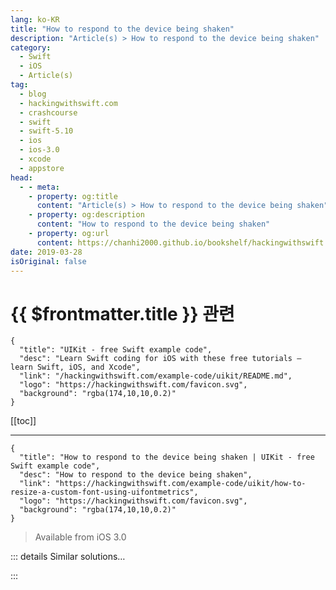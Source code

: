 ```yaml
---
lang: ko-KR
title: "How to respond to the device being shaken"
description: "Article(s) > How to respond to the device being shaken"
category:
  - Swift
  - iOS
  - Article(s)
tag: 
  - blog
  - hackingwithswift.com
  - crashcourse
  - swift
  - swift-5.10
  - ios
  - ios-3.0
  - xcode
  - appstore
head:
  - - meta:
    - property: og:title
      content: "Article(s) > How to respond to the device being shaken"
    - property: og:description
      content: "How to respond to the device being shaken"
    - property: og:url
      content: https://chanhi2000.github.io/bookshelf/hackingwithswift.com/example-code/uikit/how-to-resize-a-custom-font-using-uifontmetrics.html
date: 2019-03-28
isOriginal: false
---
```


# {{ $frontmatter.title }} 관련

```component VPCard
{
  "title": "UIKit - free Swift example code",
  "desc": "Learn Swift coding for iOS with these free tutorials – learn Swift, iOS, and Xcode",
  "link": "/hackingwithswift.com/example-code/uikit/README.md",
  "logo": "https://hackingwithswift.com/favicon.svg",
  "background": "rgba(174,10,10,0.2)"
}
```

[[toc]]

---

```component VPCard
{
  "title": "How to respond to the device being shaken | UIKit - free Swift example code",
  "desc": "How to respond to the device being shaken",
  "link": "https://hackingwithswift.com/example-code/uikit/how-to-resize-a-custom-font-using-uifontmetrics",
  "logo": "https://hackingwithswift.com/favicon.svg",
  "background": "rgba(174,10,10,0.2)"
}
```

> Available from iOS 3.0

<!-- TODO: 작성 -->

<!--
You can make any `UIViewController` subclass respond to the device being shaken by overriding the `motionBegan` method. This is use to handle motion (shaking) but in theory also remote control actions – although I can't say I've ever seen someone write code to handle that!

This code will print a message every time the device is shaken:

```swift
override func motionBegan(_ motion: UIEvent.EventSubtype, with event: UIEvent?) {
    print("Device was shaken!")
}
```

-->

::: details Similar solutions…

<!--
/quick-start/swiftui/how-to-detect-and-respond-to-key-press-events">How to detect and respond to key press events 
/quick-start/swiftui/how-to-respond-to-view-lifecycle-events-onappear-and-ondisappear">How to respond to view lifecycle events: onAppear() and onDisappear() 
/example-code/media/how-to-highlight-text-to-speech-words-being-read-using-avspeechsynthesizer">How to highlight text to speech words being read using AVSpeechSynthesizer 
/quick-start/swiftui/how-to-prevent-a-sheet-from-being-dismissed-with-a-swipe">How to prevent a sheet from being dismissed with a swipe 
/quick-start/swiftui/how-to-detect-device-rotation">How to detect device rotation</a>
-->

:::


